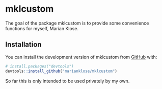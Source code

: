 
# mklcustom

<!-- badges: start -->
<!-- badges: end -->

The goal of the package mklcustom is to provide some convenience functions for myself, Marian Klose.

## Installation

You can install the development version of mklcustom from [GitHub](https://github.com/) with:

``` r
# install.packages("devtools")
devtools::install_github("marianklose/mklcustom")
```

So far this is only intended to be used privately by my own.
